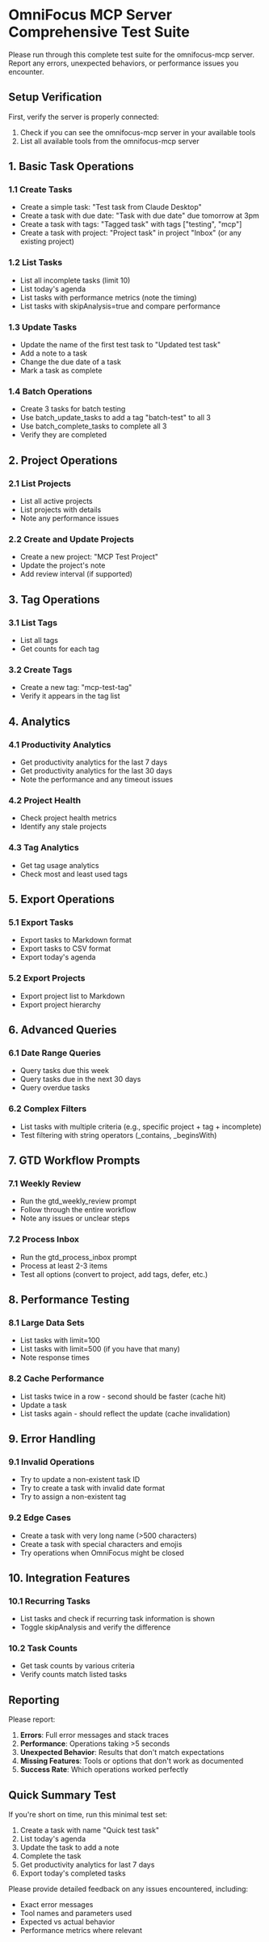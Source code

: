# OmniFocus MCP Server Comprehensive Test Suite

Please run through this complete test suite for the omnifocus-mcp server. Report any errors, unexpected behaviors, or performance issues you encounter.

## Setup Verification

First, verify the server is properly connected:
1. Check if you can see the omnifocus-mcp server in your available tools
2. List all available tools from the omnifocus-mcp server

## 1. Basic Task Operations

### 1.1 Create Tasks
- Create a simple task: "Test task from Claude Desktop"
- Create a task with due date: "Task with due date" due tomorrow at 3pm
- Create a task with tags: "Tagged task" with tags ["testing", "mcp"]
- Create a task with project: "Project task" in project "Inbox" (or any existing project)

### 1.2 List Tasks
- List all incomplete tasks (limit 10)
- List today's agenda
- List tasks with performance metrics (note the timing)
- List tasks with skipAnalysis=true and compare performance

### 1.3 Update Tasks
- Update the name of the first test task to "Updated test task"
- Add a note to a task
- Change the due date of a task
- Mark a task as complete

### 1.4 Batch Operations
- Create 3 tasks for batch testing
- Use batch_update_tasks to add a tag "batch-test" to all 3
- Use batch_complete_tasks to complete all 3
- Verify they are completed

## 2. Project Operations

### 2.1 List Projects
- List all active projects
- List projects with details
- Note any performance issues

### 2.2 Create and Update Projects
- Create a new project: "MCP Test Project"
- Update the project's note
- Add review interval (if supported)

## 3. Tag Operations

### 3.1 List Tags
- List all tags
- Get counts for each tag

### 3.2 Create Tags
- Create a new tag: "mcp-test-tag"
- Verify it appears in the tag list

## 4. Analytics

### 4.1 Productivity Analytics
- Get productivity analytics for the last 7 days
- Get productivity analytics for the last 30 days
- Note the performance and any timeout issues

### 4.2 Project Health
- Check project health metrics
- Identify any stale projects

### 4.3 Tag Analytics
- Get tag usage analytics
- Check most and least used tags

## 5. Export Operations

### 5.1 Export Tasks
- Export tasks to Markdown format
- Export tasks to CSV format
- Export today's agenda

### 5.2 Export Projects
- Export project list to Markdown
- Export project hierarchy

## 6. Advanced Queries

### 6.1 Date Range Queries
- Query tasks due this week
- Query tasks due in the next 30 days
- Query overdue tasks

### 6.2 Complex Filters
- List tasks with multiple criteria (e.g., specific project + tag + incomplete)
- Test filtering with string operators (_contains, _beginsWith)

## 7. GTD Workflow Prompts

### 7.1 Weekly Review
- Run the gtd_weekly_review prompt
- Follow through the entire workflow
- Note any issues or unclear steps

### 7.2 Process Inbox
- Run the gtd_process_inbox prompt
- Process at least 2-3 items
- Test all options (convert to project, add tags, defer, etc.)

## 8. Performance Testing

### 8.1 Large Data Sets
- List tasks with limit=100
- List tasks with limit=500 (if you have that many)
- Note response times

### 8.2 Cache Performance
- List tasks twice in a row - second should be faster (cache hit)
- Update a task
- List tasks again - should reflect the update (cache invalidation)

## 9. Error Handling

### 9.1 Invalid Operations
- Try to update a non-existent task ID
- Try to create a task with invalid date format
- Try to assign a non-existent tag

### 9.2 Edge Cases
- Create a task with very long name (>500 characters)
- Create a task with special characters and emojis
- Try operations when OmniFocus might be closed

## 10. Integration Features

### 10.1 Recurring Tasks
- List tasks and check if recurring task information is shown
- Toggle skipAnalysis and verify the difference

### 10.2 Task Counts
- Get task counts by various criteria
- Verify counts match listed tasks

## Reporting

Please report:
1. **Errors**: Full error messages and stack traces
2. **Performance**: Operations taking >5 seconds
3. **Unexpected Behavior**: Results that don't match expectations
4. **Missing Features**: Tools or options that don't work as documented
5. **Success Rate**: Which operations worked perfectly

## Quick Summary Test

If you're short on time, run this minimal test set:
1. Create a task with name "Quick test task"
2. List today's agenda
3. Update the task to add a note
4. Complete the task
5. Get productivity analytics for last 7 days
6. Export today's completed tasks

Please provide detailed feedback on any issues encountered, including:
- Exact error messages
- Tool names and parameters used
- Expected vs actual behavior
- Performance metrics where relevant